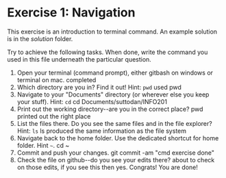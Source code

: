 # Exercise 1: Navigation

This exercise is an introduction to terminal command.
An example solution is in the _solution_ folder.

Try to achieve the following tasks.  When done, write the command you
used in this file underneath the particular question.

1. Open your terminal (command prompt), either gitbash on windows or
   terminal on mac.
   completed
2. Which directory are you in?  Find it out!  Hint: `pwd`
   used pwd
3. Navigate to your "Documents" directory (or wherever else you keep
   your stuff).  Hint: `cd`
   cd Documents/suttodan/INFO201
4. Print out the working directory--are you in the correct place?
   pwd printed out the right place
5. List the files there.  Do you see the same files and in the file
   explorer?  Hint: `ls`
   ls produced the same information as the file system
6. Navigate back to the home folder.  Use the dedicated shortcut for
   home folder.  Hint `~`.
   cd ~
7. Commit and push your changes.
   git commit -am "cmd exercise done"
8. Check the file on github--do you see your edits there?
   about to check on those edits, if you see this then yes.
Congrats!  You are done!
